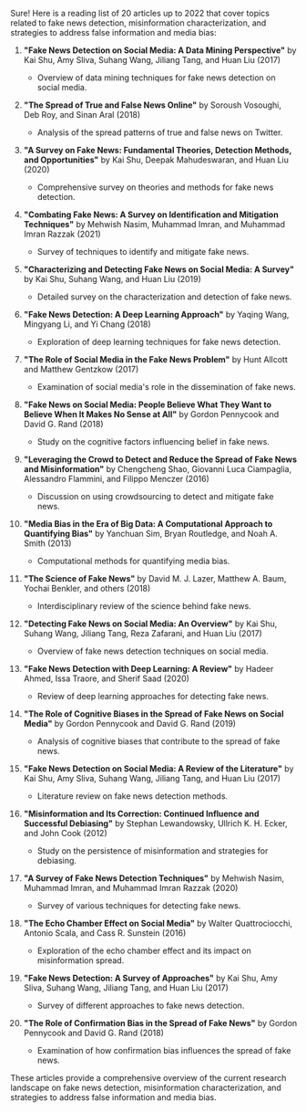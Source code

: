 Sure! Here is a reading list of 20 articles up to 2022 that cover topics related to fake news detection, misinformation characterization, and strategies to address false information and media bias:

1. **"Fake News Detection on Social Media: A Data Mining Perspective"** by Kai Shu, Amy Sliva, Suhang Wang, Jiliang Tang, and Huan Liu (2017)
   - Overview of data mining techniques for fake news detection on social media.

2. **"The Spread of True and False News Online"** by Soroush Vosoughi, Deb Roy, and Sinan Aral (2018)
   - Analysis of the spread patterns of true and false news on Twitter.

3. **"A Survey on Fake News: Fundamental Theories, Detection Methods, and Opportunities"** by Kai Shu, Deepak Mahudeswaran, and Huan Liu (2020)
   - Comprehensive survey on theories and methods for fake news detection.

4. **"Combating Fake News: A Survey on Identification and Mitigation Techniques"** by Mehwish Nasim, Muhammad Imran, and Muhammad Imran Razzak (2021)
   - Survey of techniques to identify and mitigate fake news.

5. **"Characterizing and Detecting Fake News on Social Media: A Survey"** by Kai Shu, Suhang Wang, and Huan Liu (2019)
   - Detailed survey on the characterization and detection of fake news.

6. **"Fake News Detection: A Deep Learning Approach"** by Yaqing Wang, Mingyang Li, and Yi Chang (2018)
   - Exploration of deep learning techniques for fake news detection.

7. **"The Role of Social Media in the Fake News Problem"** by Hunt Allcott and Matthew Gentzkow (2017)
   - Examination of social media's role in the dissemination of fake news.

8. **"Fake News on Social Media: People Believe What They Want to Believe When It Makes No Sense at All"** by Gordon Pennycook and David G. Rand (2018)
   - Study on the cognitive factors influencing belief in fake news.

9. **"Leveraging the Crowd to Detect and Reduce the Spread of Fake News and Misinformation"** by Chengcheng Shao, Giovanni Luca Ciampaglia, Alessandro Flammini, and Filippo Menczer (2016)
   - Discussion on using crowdsourcing to detect and mitigate fake news.

10. **"Media Bias in the Era of Big Data: A Computational Approach to Quantifying Bias"** by Yanchuan Sim, Bryan Routledge, and Noah A. Smith (2013)
    - Computational methods for quantifying media bias.

11. **"The Science of Fake News"** by David M. J. Lazer, Matthew A. Baum, Yochai Benkler, and others (2018)
    - Interdisciplinary review of the science behind fake news.

12. **"Detecting Fake News on Social Media: An Overview"** by Kai Shu, Suhang Wang, Jiliang Tang, Reza Zafarani, and Huan Liu (2017)
    - Overview of fake news detection techniques on social media.

13. **"Fake News Detection with Deep Learning: A Review"** by Hadeer Ahmed, Issa Traore, and Sherif Saad (2020)
    - Review of deep learning approaches for detecting fake news.

14. **"The Role of Cognitive Biases in the Spread of Fake News on Social Media"** by Gordon Pennycook and David G. Rand (2019)
    - Analysis of cognitive biases that contribute to the spread of fake news.

15. **"Fake News Detection on Social Media: A Review of the Literature"** by Kai Shu, Amy Sliva, Suhang Wang, Jiliang Tang, and Huan Liu (2017)
    - Literature review on fake news detection methods.

16. **"Misinformation and Its Correction: Continued Influence and Successful Debiasing"** by Stephan Lewandowsky, Ullrich K. H. Ecker, and John Cook (2012)
    - Study on the persistence of misinformation and strategies for debiasing.

17. **"A Survey of Fake News Detection Techniques"** by Mehwish Nasim, Muhammad Imran, and Muhammad Imran Razzak (2020)
    - Survey of various techniques for detecting fake news.

18. **"The Echo Chamber Effect on Social Media"** by Walter Quattrociocchi, Antonio Scala, and Cass R. Sunstein (2016)
    - Exploration of the echo chamber effect and its impact on misinformation spread.

19. **"Fake News Detection: A Survey of Approaches"** by Kai Shu, Amy Sliva, Suhang Wang, Jiliang Tang, and Huan Liu (2017)
    - Survey of different approaches to fake news detection.

20. **"The Role of Confirmation Bias in the Spread of Fake News"** by Gordon Pennycook and David G. Rand (2018)
    - Examination of how confirmation bias influences the spread of fake news.

These articles provide a comprehensive overview of the current research landscape on fake news detection, misinformation characterization, and strategies to address false information and media bias.
